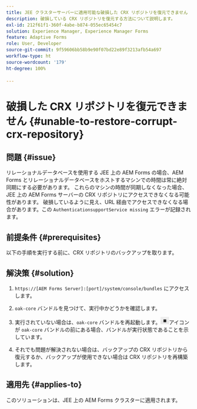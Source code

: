 ```yaml
---
title: JEE クラスターサーバーに適用可能な破損した CRX リポジトリを復元できません
description: 破損している CRX リポジトリを復元する方法について説明します。
exl-id: 212f61f1-360f-4abe-b874-055ec65454c7
solution: Experience Manager, Experience Manager Forms
feature: Adaptive Forms
role: User, Developer
source-git-commit: 9f59606bb58b9e90f07bd22e89f3213afb54a697
workflow-type: ht
source-wordcount: '179'
ht-degree: 100%

---
```


# 破損した CRX リポジトリを復元できません {#unable-to-restore-corrupt-crx-repository}

## 問題 {#issue}

リレーショナルデータベースを使用する JEE 上の AEM Forms の場合、AEM Forms とリレーショナルデータベースをホストするマシンでの時間は常に絶対同期にする必要があります。 これらのマシンの時間が同期しなくなった場合、JEE 上の AEM Forms サーバーの CRX リポジトリにアクセスできなくなる可能性があります。 破損しているように見え、URL 経由でアクセスできなくなる場合があります。この `AuthenticationsupportService missing` エラーが記録されます。

## 前提条件 {#prerequisites}

以下の手順を実行する前に、CRX リポジトリのバックアップを取ります。

## 解決策 {#solution}

1. `https://[AEM Forms Server]:[port]/system/console/bundles` にアクセスします。

1. `oak-core` バンドルを見つけて、実行中かどうかを確認します。

1. 実行されていない場合は、`oak-core` バンドルを再起動します。![「一時停止」ボタン](/help/forms/using/assets/stop.png)アイコンが `oak-core` バンドルの前にある場合、バンドルが実行状態であることを示しています。

1. それでも問題が解決されない場合は、バックアップの CRX リポジトリから復元するか、バックアップが使用できない場合は CRX リポジトリを再構築します。


## 適用先 {#applies-to}

このソリューションは、JEE 上の AEM Forms クラスターに適用されます。
